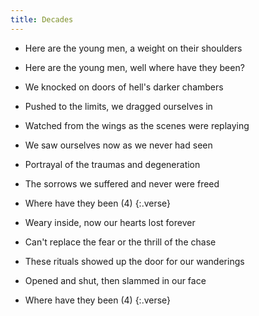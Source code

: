 ```yaml
---
title: Decades
---
```


- Here are the young men, a weight on their shoulders
- Here are the young men, well where have they been?
- We knocked on doors of hell's darker chambers
- Pushed to the limits, we dragged ourselves in
- Watched from the wings as the scenes were replaying
- We saw ourselves now as we never had seen
- Portrayal of the traumas and degeneration
- The sorrows we suffered and never were freed
- Where have they been (4)
{:.verse}

- Weary inside, now our hearts lost forever
- Can't replace the fear or the thrill of the chase
- These rituals showed up the door for our wanderings
- Opened and shut, then slammed in our face
- Where have they been (4)
{:.verse}
